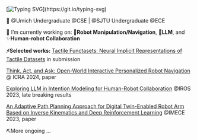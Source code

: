 [![Typing SVG](https://readme-typing-svg.demolab.com?font=Fira+Code&pause=1000&color=586AF7&background=FFFFFF00&random=false&width=435&lines=Hi%F0%9F%91%8B%2C+My+name+is+Sikai+(Skevin)+Li!;Welcome+to+my+github+profile!)](https://git.io/typing-svg)

🏫 @Umich Undergraduate @CSE | @SJTU Undergraduate @ECE

🔭 I’m currently working on: 🤖**Robot Manipulation/Navigation**, 🌱**LLM**, and ✨**Human-robot Collaboration**

**⚡Selected works:**
[Tactile Functasets: Neural Implicit Representations of Tactile Datasets](https://arxiv.org/abs/2409.14592) in submission

[Think, Act, and Ask: Open-World Interactive Personalized Robot Navigation](https://arxiv.org/abs/2310.07968) @ ICRA 2024, paper

<ins>Exploring LLM in Intention Modeling for Human-Robot Collaboration</ins> @IROS 2023, late breaking results

<ins>An Adaptive Path Planning Approach for Digital Twin-Enabled Robot Arm Based on Inverse Kinematics and Deep Reinforcement Learning</ins> @IMECE 2023, paper

⛏️More ongoing ...

<!--
**Skevinci/Skevinci** is a ✨ _special_ ✨ repository because its `README.md` (this file) appears on your GitHub profile.

Here are some ideas to get you started:

- 🔭 I’m currently working on ...
- 🌱 I’m currently learning ...
- 👯 I’m looking to collaborate on ...
- 🤔 I’m looking for help with ...
- 💬 Ask me about ...
- 📫 How to reach me: ...
- 😄 Pronouns: ...
- ⚡ Fun fact: ...
-->
